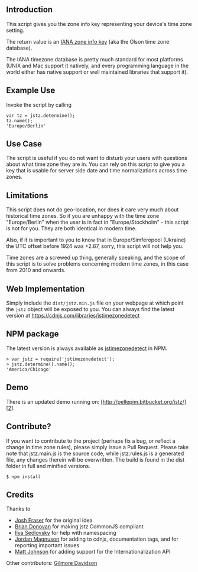 ## Introduction

This script gives you the zone info key representing your device's time zone setting.

The return value is an [IANA zone info key][1] (aka the Olson time zone database).

The IANA timezone database is pretty much standard for most platforms (UNIX and
  Mac support it natively, and every programming language in the world either
  has native support or well maintained libraries that support it).

## Example Use

Invoke the script by calling

    var tz = jstz.determine();
    tz.name();
    'Europe/Berlin'

## Use Case

The script is useful if you do not want to disturb your users with questions
about what time zone they are in. You can rely on this script to give you a
key that is usable for server side date and time normalizations across
time zones.

## Limitations

This script does not do geo-location, nor does it care very much about
historical time zones. So if you are unhappy with the time zone "Europe/Berlin"
when the user is in fact in "Europe/Stockholm" - this script is not for you.
They are both identical in modern time.

Also, if it is important to you to know that in Europe/Simferopool (Ukraine)
the UTC offset before 1924 was +2.67, sorry, this script will not help you.

Time zones are a screwed up thing, generally speaking, and the scope of this
script is to solve problems concerning modern time zones, in this case from
2010 and onwards.

## Web Implementation

Simply include the `dist/jstz.min.js` file on your webpage at which point
the `jstz` object will be exposed to you. You can always find the latest
version at https://cdnjs.com/libraries/jstimezonedetect

## NPM package

The latest version is always available as [jstimezonedetect][4] in NPM.

    > var jstz = require('jstimezonedetect');
    > jstz.determine().name();
    'America/Chicago'

## Demo

There is an updated demo running on: [http://pellepim.bitbucket.org/jstz/][2].

## Contribute?

If you want to contribute to the project (perhaps fix a bug, or reflect a
change in time zone rules), please simply issue a Pull Request. Please take
note that jstz.main.js is the source code, while jstz.rules.js is a generated
file, any changes therein will be overwritten. The build is found in the
dist folder in full and minified versions.

    $ npm install 

## Credits

Thanks to

  - [Josh Fraser][5] for the original idea
  - [Brian Donovan][6] for making jstz CommonJS compliant
  - [Ilya Sedlovsky][7] for help with namespacing
  - [Jordan Magnuson][9] for adding to cdnjs, documentation tags, and for reporting important issues
  - [Matt Johnson][11] for adding support for the Internationalization API

Other contributors:
[Gilmore Davidson][8]

[1]: http://www.iana.org/time-zones
[2]: http://pellepim.bitbucket.org/jstz/
[3]: https://bitbucket.org/pellepim/jstimezonedetect/src
[4]: https://www.npmjs.com/package/jstimezonedetect
[5]: http://www.onlineaspect.com/about/
[6]: https://bitbucket.org/eventualbuddha
[7]: https://bitbucket.org/purebill
[8]: https://bitbucket.org/gdavidson
[9]: https://github.com/JordanMagnuson
[10]: http://cdnjs.com
[11]: https://bitbucket.org/mj1856
